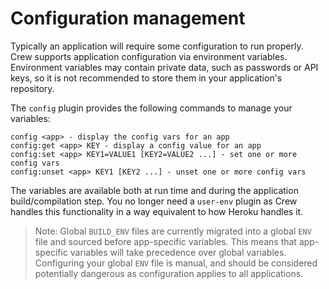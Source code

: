 # Configuration management

Typically an application will require some configuration to run properly. Crew supports application configuration via environment variables. Environment variables may contain private data, such as passwords or API keys, so it is not recommended to store them in your application's repository.

The `config` plugin provides the following commands to manage your variables:

```
config <app> - display the config vars for an app
config:get <app> KEY - display a config value for an app
config:set <app> KEY1=VALUE1 [KEY2=VALUE2 ...] - set one or more config vars
config:unset <app> KEY1 [KEY2 ...] - unset one or more config vars
```

The variables are available both at run time and during the application build/compilation step. You no longer need a `user-env` plugin as Crew handles this functionality in a way equivalent to how Heroku handles it.

> Note: Global `BUILD_ENV` files are currently migrated into a global `ENV` file and sourced before app-specific variables. This means that app-specific variables will take precedence over global variables. Configuring your global `ENV` file is manual, and should be considered potentially dangerous as configuration applies to all applications.
